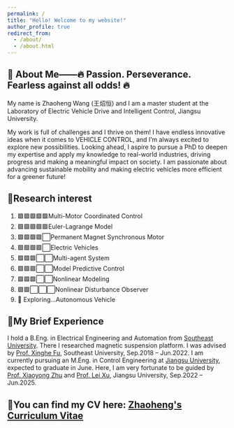 ```yaml
---
permalink: /
title: "Hello! Welcome to my website!"
author_profile: true
redirect_from: 
  - /about/
  - /about.html
---
```


📌 About Me——🔥 Passion. Perseverance. Fearless against all odds! 🔥
------
My name is Zhaoheng Wang (王炤恒) and I am a master student at the Laboratory of Electric Vehicle Drive and Intelligent Control, Jiangsu University. 

My work is full of challenges and I thrive on them! I have endless innovative ideas when it comes to VEHICLE CONTROL, and I’m always excited to explore new possibilities. Looking ahead, I aspire to pursue a PhD to deepen my expertise and apply my knowledge to real-world industries, driving progress and making a meaningful impact on society. I am passionate about advancing sustainable mobility and making electric vehicles more efficient for a greener future!

📌Research interest
------
1. 🟩🟩🟩🟩🟩Multi-Motor Coordinated Control
1. 🟩🟩🟩🟩🟩Euler-Lagrange Model
1. 🟩🟩🟩🟩⬜Permanent Magnet Synchronous Motor
1. 🟩🟩🟩🟩⬜Electric Vehicles
1. 🟩🟩🟩⬜⬜Multi-agent System
1. 🟩🟩🟩⬜⬜Model Predictive Control
1. 🟩🟩🟩⬜⬜Nonlinear Modeling
1. 🟩🟩⬜⬜⬜Nonlinear Disturbance Observer
1. 🔎 Exploring...Autonomous Vehicle

📌My Brief Experience
------
I hold a B.Eng. in Electrical Engineering and Automation from [Southeast University](https://www.seu.edu.cn/english/). There I researched magnetic suspension platform. I was advised by [Prof. Xinghe Fu](https://ieeexplore.ieee.org/author/37980581000), Southeast University, Sep.2018 – Jun.2022. 
I am currently pursuing an M.Eng. in Control Engineering at [Jiangsu University](https://eng.ujs.edu.cn/), expected to graduate in June. Here, I am very fortunate to be guided by [Prof. Xiaoyong Zhu](https://ieeexplore.ieee.org/author/37536987700) and [Prof. Lei Xu](https://ieeexplore.ieee.org/author/37598371800), Jiangsu University, Sep.2022 – Jun.2025. 

📌You can find my CV here: [Zhaoheng's Curriculum Vitae](../assets/Zhaoheng_AcademicCV.pdf)
------
